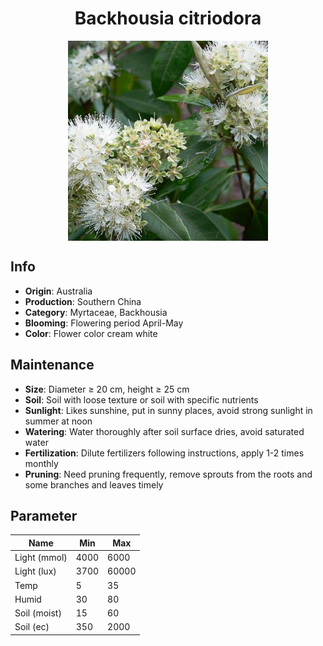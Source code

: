 <h1 align='center'>Backhousia citriodora</h1>
<p align="center">
    <img 
        align='center'
        width='320'
        src="../images/backhousia citriodora.png" 
        alt='Backhousia citriodora' />
</p>

## Info

 - **Origin**: Australia
 - **Production**: Southern China
 - **Category**: Myrtaceae, Backhousia
 - **Blooming**: Flowering period April-May
 - **Color**: Flower color cream white

## Maintenance

 - **Size**: Diameter ≥ 20 cm, height ≥ 25 cm
 - **Soil**: Soil with loose texture or soil with specific nutrients
 - **Sunlight**: Likes sunshine, put in sunny places, avoid strong sunlight in summer at noon
 - **Watering**: Water thoroughly after soil surface dries, avoid saturated water
 - **Fertilization**: Dilute fertilizers following instructions, apply 1-2 times monthly
 - **Pruning**: Need pruning frequently, remove sprouts from the roots and some branches and leaves timely

## Parameter

| Name         | Min  | Max   |
|--------------|------|-------|
| Light (mmol) | 4000 | 6000  |
| Light (lux)  | 3700 | 60000 |
| Temp         | 5    | 35    |
| Humid        | 30   | 80    |
| Soil (moist) | 15   | 60    |
| Soil (ec)    | 350  | 2000  |